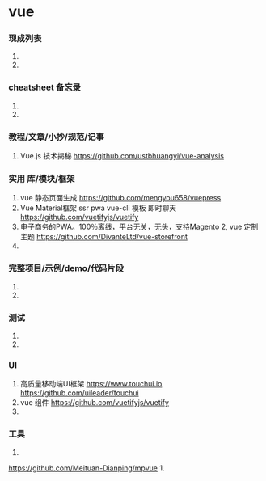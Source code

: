 # vue
### 现成列表
1. 
1. 
### cheatsheet 备忘录
1. 
1. 
### 教程/文章/小抄/规范/记事
1. Vue.js 技术揭秘
https://github.com/ustbhuangyi/vue-analysis
### 实用 库/模块/框架
1. vue 静态页面生成
https://github.com/mengyou658/vuepress
1. Vue Material框架 ssr pwa  vue-cli 模板 即时聊天 
https://github.com/vuetifyjs/vuetify
1. 电子商务的PWA。100％离线，平台无关，无头，支持Magento 2, vue 定制 主题
https://github.com/DivanteLtd/vue-storefront
1. 
### 完整项目/示例/demo/代码片段
1. 

1. 
### 测试
1. 
1. 
### UI
1. 高质量移动端UI框架 https://www.touchui.io
https://github.com/uileader/touchui
1. vue 组件
https://github.com/vuetifyjs/vuetify
1. 
### 工具
1. 
https://github.com/Meituan-Dianping/mpvue
1. 
